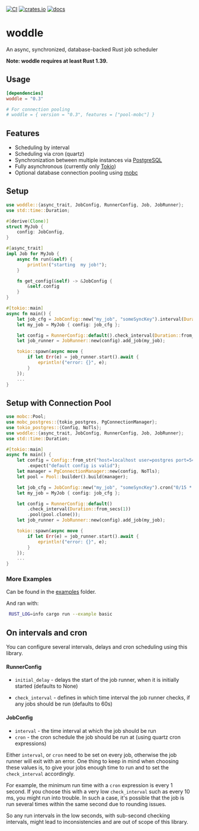 [![CI](https://travis-ci.org/zupzup/woddle.svg?branch=main)](https://travis-ci.org/zupzup/woddle)
[![crates.io](https://meritbadge.herokuapp.com/woddle)](https://crates.io/crates/woddle)
[![docs](https://docs.rs/woddle/badge.svg)](https://docs.rs/woddle)

# woddle

An async, synchronized, database-backed Rust job scheduler

**Note: woddle requires at least Rust 1.39.**

## Usage

```toml
[dependencies]
woddle = "0.3"

# For connection pooling
# woddle = { version = "0.3", features = ["pool-mobc"] }
```

## Features

* Scheduling by interval
* Scheduling via cron (quartz)
* Synchronization between multiple instances via [PostgreSQL](https://www.postgresql.org/)
* Fully asynchronous (currently only [Tokio](https://github.com/tokio-rs/tokio))
* Optional database connection pooling using [mobc](https://github.com/importcjj/mobc)

## Setup

```rust
use woddle::{async_trait, JobConfig, RunnerConfig, Job, JobRunner};
use std::time::Duration;

#[derive(Clone)]
struct MyJob {
    config: JobConfig,
}

#[async_trait]
impl Job for MyJob {
    async fn run(&self) {
        println!("starting  my job!");
    }

    fn get_config(&self) -> &JobConfig {
        &self.config
    }
}

#[tokio::main]
async fn main() {
    let job_cfg = JobConfig::new("my_job", "someSyncKey").interval(Duration::from_secs(120));
    let my_job = MyJob { config: job_cfg };

    let config = RunnerConfig::default().check_interval(Duration::from_secs(60));
    let job_runner = JobRunner::new(config).add_job(my_job);

    tokio::spawn(async move {
        if let Err(e) = job_runner.start().await {
            eprintln!("error: {}", e);
        }
    });
    ...
}

```

## Setup with Connection Pool

```rust
use mobc::Pool;
use mobc_postgres::{tokio_postgres, PgConnectionManager};
use tokio_postgres::{Config, NoTls};
use woddle::{async_trait, JobConfig, RunnerConfig, Job, JobRunner};
use std::time::Duration;

#[tokio::main]
async fn main() {
    let config = Config::from_str("host=localhost user=postgres port=5432")
        .expect("default config is valid");
    let manager = PgConnectionManager::new(config, NoTls);
    let pool = Pool::builder().build(manager);

    let job_cfg = JobConfig::new("my_job", "someSyncKey").cron("0/15 * * * * * *");
    let my_job = MyJob { config: job_cfg };

    let config = RunnerConfig::default()
        .check_interval(Duration::from_secs(1))
        .pool(pool.clone());
    let job_runner = JobRunner::new(config).add_job(my_job);

    tokio::spawn(async move {
        if let Err(e) = job_runner.start().await {
            eprintln!("error: {}", e);
        }
    });
    ...
}
```

### More Examples

Can be found in the [examples](https://github.com/zupzup/woddle/tree/main/examples) folder.

And ran with:

```bash
 RUST_LOG=info cargo run --example basic
 ```

## On intervals and cron

You can configure several intervals, delays and cron scheduling using this library.

#### RunnerConfig

* `initial_delay` - delays the start of the job runner, when it is initially started (defaults to None)
- `check_interval` - defines in which time interval the job runner checks, if any jobs should be run (defaults to 60s)

#### JobConfig

* `interval` - the time interval at which the job should be run
* `cron` - the cron schedule the job should be run at (using quartz cron expressions)

Either `interval`, or `cron` need to be set on every job, otherwise the job runner will exit with an error. One thing to keep in mind when choosing these values is, to give your jobs enough time to run and to set the `check_interval` accordingly.

For example, the minimum run time with a `cron` expression is every 1 second. If you choose this with a very low `check_interval` such as every 10 ms, you might run into trouble. In such a case, it's possible that the job is run several times within the same second due to rounding issues.

So any run intervals in the low seconds, with sub-second checking intervals, might lead to inconsistencies and are out of scope of this library.

